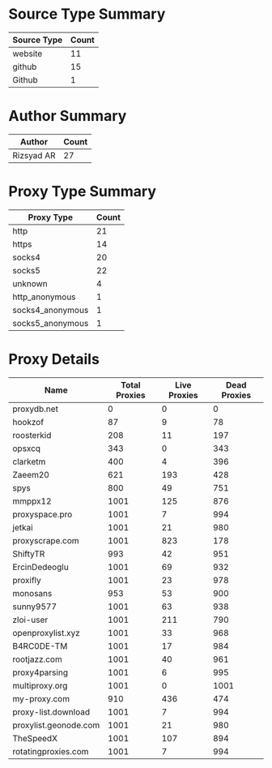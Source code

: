 # Source Type Summary

| Source Type | Count |
|-------------|-------|
| website | 11 |
| github | 15 |
| Github | 1 |


# Author Summary

| Author | Count |
|--------|-------|
| Rizsyad AR | 27 |


# Proxy Type Summary

| Proxy Type | Count |
|------------|-------|
| http | 21 |
| https | 14 |
| socks4 | 20 |
| socks5 | 22 |
| unknown | 4 |
| http_anonymous | 1 |
| socks4_anonymous | 1 |
| socks5_anonymous | 1 |


# Proxy Details

| Name | Total Proxies | Live Proxies | Dead Proxies |
|------|---------------|--------------|---------------|
| proxydb.net | 0 | 0 | 0 |
| hookzof | 87 | 9 | 78 |
| roosterkid | 208 | 11 | 197 |
| opsxcq | 343 | 0 | 343 |
| clarketm | 400 | 4 | 396 |
| Zaeem20 | 621 | 193 | 428 |
| spys | 800 | 49 | 751 |
| mmppx12 | 1001 | 125 | 876 |
| proxyspace.pro | 1001 | 7 | 994 |
| jetkai | 1001 | 21 | 980 |
| proxyscrape.com | 1001 | 823 | 178 |
| ShiftyTR | 993 | 42 | 951 |
| ErcinDedeoglu | 1001 | 69 | 932 |
| proxifly | 1001 | 23 | 978 |
| monosans | 953 | 53 | 900 |
| sunny9577 | 1001 | 63 | 938 |
| zloi-user | 1001 | 211 | 790 |
| openproxylist.xyz | 1001 | 33 | 968 |
| B4RC0DE-TM | 1001 | 17 | 984 |
| rootjazz.com | 1001 | 40 | 961 |
| proxy4parsing | 1001 | 6 | 995 |
| multiproxy.org | 1001 | 0 | 1001 |
| my-proxy.com | 910 | 436 | 474 |
| proxy-list.download | 1001 | 7 | 994 |
| proxylist.geonode.com | 1001 | 21 | 980 |
| TheSpeedX | 1001 | 107 | 894 |
| rotatingproxies.com | 1001 | 7 | 994 |
